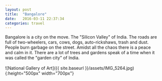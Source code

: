 ```yaml
---
layout: post
title:  "Bangalore"
date:   2016-03-11 22:37:34
categories: travel
---
```

Bangalore is a city on the move. The "Silicon Valley" of India. The roads are full of two-wheelers, cars, cows, dogs, auto-rickshaws, trash and dust. People burn garbage on the street. 
Amidst all the chaos there is a peace and calm in it. There are a lot of trees and gardens speak of a time when it was called the "garden city" of India.
<br><br>
![National Gallery of Art]({{ site.baseurl }}/assets/IMG_5264.jpg){:height="500px" width="700px"}
<br>